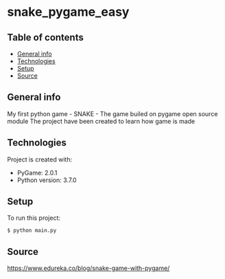 # snake_pygame_easy 

## Table of contents
* [General info](#general-info)
* [Technologies](#technologies)
* [Setup](#setup)
* [Source](#source)

## General info
My first python game - SNAKE -
The game builed on pygame open source module
The project have been created to learn how game is made  

## Technologies
Project is created with:
* PyGame: 2.0.1
* Python version: 3.7.0

## Setup
To run this project:

```
$ python main.py
```
## Source
https://www.edureka.co/blog/snake-game-with-pygame/
